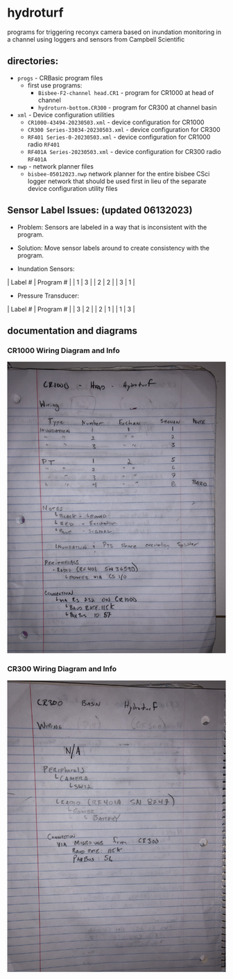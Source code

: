 # hydroturf
programs for triggering reconyx camera based on inundation monitoring in a channel using loggers and sensors from Campbell Scientific

## directories:
* `progs` - CRBasic program files
  * first use programs:
    * `Bisbee-F2-channel head.CR1` - program for CR1000 at head of channel
    * `hydroturn-bottom.CR300` - program for CR300 at channel basin
* `xml` - Device configuration utilities
  * `CR1000-43494-20230503.xml` - device configuration for CR1000
  * `CR300 Series-33034-20230503.xml` - device configuration for CR300
  * `RF401 Series-0-20230503.xml` - device configuration for CR1000 radio `RF401`
  * `RF401A Series-20230503.xml` - device configuration for CR300 radio `RF401A`
* `nwp` - network planner files
  * `bisbee-05012023.nwp` network planner for the entire bisbee CSci logger network that should be used first in lieu of the separate device configuration utility files

## Sensor Label Issues: (updated 06132023)
* Problem: Sensors are labeled in a way that is inconsistent with the program. 
* Solution: Move sensor labels around to create consistency with the program. 

* Inundation Sensors:

| Label # | Program # |
| 1 | 3 |
| 2 | 2 |
| 3 | 1 |


* Pressure Transducer: 

| Label # | Program # |
| 3 | 2 | 
| 2 | 1 | 
| 1 | 3 | 


## documentation and diagrams

### CR1000 Wiring Diagram and Info
![Image](./media/Wiring_Description_CR1000.jpg)

### CR300 Wiring Diagram and Info
![Image](./media/Wiring_Description_CR300.jpg)
